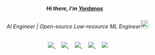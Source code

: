 <div align="center">
   <h5>Hi there, I'm <a href="https://hemant.codes">Yordanos</a> <img src="https://media.giphy.com/media/hvRJCLFzcasrR4ia7z/giphy.gif" width="13px"> </h5>
</div>


<div align="center">
<h6>AI Engineer | Open-source Low-resource ML Engineer<img src="https://media.giphy.com/media/WUlplcMpOCEmTGBtBW/giphy.gif" width="22"></h6>
</div>

<div align="center">
  <a href="https://github.com/yordanoswuletaw" style="margin: 0 8px;">
    <img src="https://img.shields.io/badge/-GitHub-181717?style=flat-square&logo=github&logoColor=white" />
  </a>
  <a href="https://yordanoswuletaw.vercel.app/" style="margin: 0 8px;">
    <img src="https://img.shields.io/badge/-Website-000000?style=flat-square&logo=vercel&logoColor=white" />
  </a>
  <a href="https://www.linkedin.com/in/yordanos-wuletaw" style="margin: 0 8px;">
    <img src="https://img.shields.io/badge/-LinkedIn-0A66C2?style=flat-square&logo=linkedin&logoColor=white" />
  </a>
  <a href="https://x.com/yordanos219" style="margin: 0 8px;">
    <img src="https://img.shields.io/badge/-Twitter-1DA1F2?style=flat-square&logo=twitter&logoColor=white" />
  </a>
  <a href="https://leetcode.com/u/yordanoswuletaw" style="margin: 0 8px;">
    <img src="https://img.shields.io/badge/-LeetCode-FFA116?style=flat-square&logo=leetcode&logoColor=white" />
  </a>
</div>







<!-- - 🔭 I’m currently working on 
- 🌱 I’m currently learning ...
- 👯 I’m looking to collaborate on ...
- 🤔 I’m looking for help with ...
- 💬 Ask me about ...
- 📫 How to reach me: ...
- 😄 Pronouns: ...
- ⚡ Fun fact: ... -->

